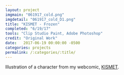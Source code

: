 ```yaml
---
layout: project
imgmain: "061917_cold.png"
imgdetail: "061917_cold_D1.png"
title: "KISMET - Frozen"
completed: "6/19/17"
tools: "Clip Studio Paint, Adobe Photoshop"
credit: "Original Work"
date:   2017-06-19 00:00:00 -0500
categories: projects
permalink: /:categories/:title/
---
```

Illustration of a character from my webcomic, <a href="http://www.kismet-comic.com">KISMET</a>.